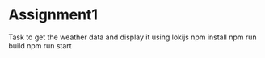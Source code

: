 # Assignment1
Task to get the weather data and display it using lokijs
npm install
npm run build
npm run start

